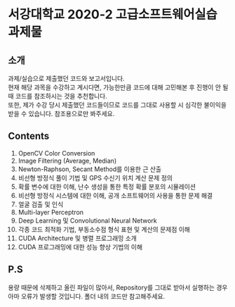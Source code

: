 # 서강대학교 2020-2 고급소프트웨어실습 과제물

## 소개
과제/실습으로 제출했던 코드와 보고서입니다.   
현재 해당 과목을 수강하고 계시다면, 가능한만큼 코드에 대해 고민해본 후 진행이 안 될 때 코드를 참조하시는 것을 추천합니다.   
또한, 제가 수강 당시 제출했던 코드들이므로 코드를 그대로 사용할 시 심각한 불이익을 받을 수 있습니다. 참조용으로만 봐주세요.


## Contents
1. OpenCV Color Conversion
2. Image Filtering (Average, Median)
3. Newton-Raphson, Secant Method를 이용한 근 산출
4. 비선형 방정식 풀이 기법 및 GPS 수신기 위치 계산 문제 정의
5. 확률 변수에 대한 이해, 난수 생성을 통한 특정 확률 분포의 시뮬레이션
6. 비선형 방정식 시스템에 대한 이해, 공개 소프트웨어의 사용을 통한 문제 해결
7. 얼굴 검출 및 인식
8. Multi-layer Perceptron 
9. Deep Learning 및 Convolutional Neural Network
10. 각종 코드 최적화 기법, 부동소수점 형식 표현 및 계산의 문제점 이해
11. CUDA Architecture 및 병렬 프로그래밍 소개
12. CUDA 프로그래밍에 대한 성능 향상 기법의 이해

## P.S
용량 때문에 삭제하고 올린 파일이 많아서, Repository를 그대로 받아서 실행하는 경우 아마 오류가 발생할 것입니다. 폴더 내의 코드만 참고해주세요.
